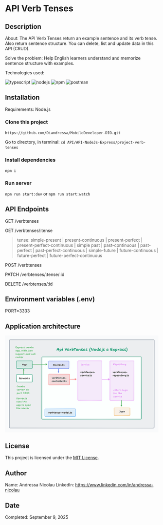 # API Verb Tenses

## Description

About: The API Verb Tenses return an example sentence and its verb tense. Also return sentence structure. You can delete, list and update data in this API (CRUD). 

Solve the problem: Help English learners understand and memorize sentence structure with examples.

Technologies used: 

![typescript](https://readmecodegen.vercel.app/api/social-icon?name=typescript&size=24)
![nodejs](https://readmecodegen.vercel.app/api/social-icon?name=nodejs&size=24)
![npm](https://readmecodegen.vercel.app/api/social-icon?name=npm&size=24)
![postman](https://readmecodegen.vercel.app/api/social-icon?name=postman&size=24)


## Installation

Requirements: Node.js

### Clone this project

`https://github.com/Diandressa/MobileDeveloper-DIO.git`

Go to directory, in terminal: `cd API/API-NodeJs-Express/project-verb-tenses`

### Install dependencies

`npm i`

### Run server

`npm run start:dev` or `npm run start:watch`

## API Endpoints 

GET /verbtenses

GET /verbtenses/:tense

> tense: simple-present | present-continuous | present-perfect | present-perfect-continuous | simple past | past-continuous | past-perfect | past-perfect-continuous | simple-future | future-continuous | future-perfect | future-perfect-continuous

POST /verbtenses

PATCH /verbtenses/:tense/:id

DELETE /verbtenses/:id

## Environment variables (.env)

PORT=3333

## Application architecture

![Application architecture](./docs/architecture.png)

## License

This project is licensed under the [MIT License](/LICENSE).


## Author

Name: Andressa Nicolau
LinkedIn: https://www.linkedin.com/in/andressa-nicolau

## Date

Completed: September 9, 2025
